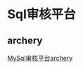 


# Sql审核平台  
<!-- 
搭建sql审核平台archery
https://blog.csdn.net/yabingshi_tech/article/details/122854175

推荐！非常好用的sql审核平台——Yearning
https://blog.csdn.net/qq_30285985/article/details/120738750

-->

## archery
<!-- 
https://archerydms.com/
-->

[MySql审核平台archery](/docs/devAndOps/build/SqlArchery.md)  

